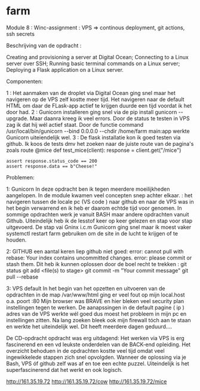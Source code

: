 # farm
Module 8 : Winc-assignment : VPS => continous deployment, git actions, ssh secrets

Beschrijving van de opdracht :

Creating and provisioning a server at Digital Ocean;
Connecting to a Linux server over SSH;
Running basic terminal commands on a Linux server;
Deploying a Flask application on a Linux server.

Componenten:

1 : Het aanmaken van de droplet via Digital Ocean ging snel maar het navigeren op de VPS zelf kostte meer tijd.
Het navigeren naar de default HTML om daar de FLask-app actief te krijgen duurde een tijd voordat ik het door had.
2 : Gunicorn installeren ging snel via de pip install gunicorn --upgrade. Maar daanra kreeg ik veel errors. Door de status te testen in VPS zag ik dat hij wél actief staat. 
Door de functie command /usr/local/bin/gunicorn --bind 0.0.0.0 --chdir /home/farm main:app werkte Gunicorn uiteiendelijk wel.
3 : De flask installatie kon ik goed testen via github. Ik koos de tests dmv het zoeken naar de juiste route van de pagina's zoals route @mice 
def test_mice(client):
    response = client.get("/mice")

    assert response.status_code == 200
    assert response.data == b"Cheese!"

Problemen:

1:  Gunicorn In deze opdracht ben ik tegen meerdere moeilijkheden aangelopen. In de module kwamen veel concepten snep achter elkaar. : het navigeren tussen de locale pc (VS code ) naar github en naar de VPS was in het begin verwarrend en ik heb er daarom echtde tijd voor genomen. In sommige opdrachten werk je vanuit BASH maar andere opdrachten vanuit Github. 
Uiteindelijk heb ik de lesstof keer op keer gelezen en stap voor stap uitgevoerd. De stap vai Gninx i.c.m Gunicorn ging snel maar ik moest vaker systemctl restart farm gebruiken om de site in de lucht te krijgen of te houden.
 
2:  GITHUB een aantal keren liep github niet goed:
error: cannot pull with rebase: Your index contains uncommitted changes.
error: please commit or stash them.
Dit heb ik kunnen oplossen door de boel recht te trekken :
git status
git add <file(s) to stage>
git commit -m "Your commit message"
git pull --rebase


3: VPS default 
In het begin van het opzetten en uitvoeren van de opdrachten in de map /var/www/html ging er veel fout op mijn local.host o.a. poort :80 
Mijn browser was BRAVE en hier bleken veel security plan instellingen tegen te werken. 
De aanapssingen in de default pagine ( ip ) adres van de VPS werkte wél goed dus moest het probleem in mijn pc en instellingen zitten. 
Na lang zoeken bleek ook mijn firewall tóch aan te staan en werkte het uiteindelijk wel. Dit heeft meerdere dagen geduurd....

De CD-opdracht opdracht was erg uitdagend: 
Het werken via VPS is erg fascinerend en een vd leukste onderdelen van de BACK-end opleiding.
Het overzicht behoduen in de opdrachten kostte veel tijd omdat veel ingewikkelede stappen zich snel opvolgden. 
Wanneer de oplossing via je Bash, VPS óf github zelf was af en toe een echte puzzel. 
Uiteindelijk is het superfascinerend dat het werkt en ook logisch.


http://161.35.19.72
http://161.35.19.72/cow
http://161.35.19.72/mice





 
 


